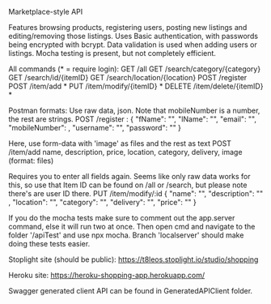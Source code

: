 Marketplace-style API

Features browsing products, registering users, posting new listings and editing/removing those listings. Uses Basic authentication, with passwords being encrypted with bcrypt. Data validation is used when adding users or listings. Mocha testing is present, but not completely efficient.

All commands (* = require login):
GET /all
GET /search/category/{category}
GET /search/id/{itemID}
GET /search/location/{location}
POST /register
POST /item/add *
PUT /item/modify/{itemID} *
DELETE /item/delete/{itemID} *

Postman formats: Use raw data, json. Note that mobileNumber is a number, the rest are strings. 
POST /register :
{ 
"fName": "", 
"lName": "",
"email": "", 
"mobileNumber": , 
"username": "", 
"password": "" 
}


Here, use form-data with 'image' as files and the rest as text
POST /item/add
name, description, price, location, category, delivery, image (format: files)

Requires you to enter all fields again. Seems like only raw data works for this, so use that 
Item ID can be found on /all or /search, but please note there's are user ID there.
PUT /item/modify/:id
{ 
  "name": "", 
  "description": "" , 
  "location": "", 
  "category": "", 
  "delivery": "", 
  "price": "" 
}


If you do the mocha tests make sure to comment out the app.server command, else it will run two at once. Then open cmd and navigate to the folder '/apiTest' and use npx mocha.
Branch 'localserver' should make doing these tests easier.

Stoplight site (should be public):
https://t8leos.stoplight.io/studio/shopping

Heroku site:
https://heroku-shopping-app.herokuapp.com/

Swagger generated client API can be found in GeneratedAPIClient folder.
